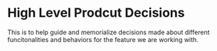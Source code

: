 # High Level Prodcut Decisions
This is to help guide and memorialize decisions made about different funcitonalities and behaviors for the feature we are working with.
